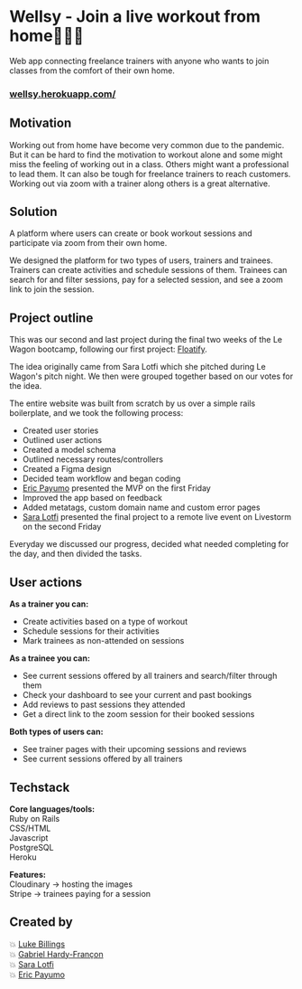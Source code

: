 # Wellsy - Join a live workout from home🏋️‍♀️💪

Web app connecting freelance trainers with anyone who wants to join classes from the comfort of their own home.  

### [wellsy.herokuapp.com/](wellsy.herokuapp.com/)  

## Motivation
Working out from home have become very common due to the pandemic. But it can be hard to find the motivation to workout alone and some might miss the feeling of working out in a class. Others might want a professional to lead them. It can also be tough for freelance trainers to reach customers. Working out via zoom with a trainer along others is a great alternative.

## Solution
A platform where users can create or book workout sessions and participate via zoom from their own home. 

We designed the platform for two types of users, trainers and trainees. Trainers can create activities and schedule sessions of them. Trainees can search for and filter sessions, pay for a selected session, and see a zoom link to join the session.

## Project outline
This was our second and last project during the final two weeks of the Le Wagon bootcamp, following our first project: [Floatify](https://github.com/saralotfi/float_boat).

The idea originally came from Sara Lotfi which she pitched during Le Wagon's pitch night. We then were grouped together based on our votes for the idea.

The entire website was built from scratch by us over a simple rails boilerplate, and we took the following process:

- Created user stories
- Outlined user actions
- Created a model schema
- Outlined necessary routes/controllers
- Created a Figma design
- Decided team workflow and began coding
- [Eric Payumo](https://github.com/Erickson1309) presented the MVP on the first Friday
- Improved the app based on feedback
- Added metatags, custom domain name and custom error pages
- [Sara Lotfi](https://github.com/saralotfi) presented the final project to a remote live event on Livestorm on the second Friday

Everyday we discussed our progress, decided what needed completing for the day, and then divided the tasks.

## User actions
**As a trainer you can:**
- Create activities based on a type of workout
- Schedule sessions for their activities
- Mark trainees as non-attended on sessions

**As a trainee you can:**
- See current sessions offered by all trainers and search/filter through them
- Check your dashboard to see your current and past bookings
- Add reviews to past sessions they attended
- Get a direct link to the zoom session for their booked sessions

**Both types of users can:**
- See trainer pages with their upcoming sessions and reviews
- See current sessions offered by all trainers

## Techstack
**Core languages/tools:**  
Ruby on Rails  
CSS/HTML  
Javascript  
PostgreSQL  
Heroku  

**Features:**  
Cloudinary -> hosting the images  
Stripe -> trainees paying for a session  

## Created by

💥 [Luke Billings](https://github.com/lukebillings)  
💥 [Gabriel Hardy-Françon](https://github.com/xotw)  
💥 [Sara Lotfi](https://github.com/saralotfi)  
💥 [Eric Payumo](https://github.com/Erickson1309)  

